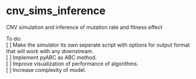 # cnv_sims_inference
CNV simulation and inference of mutation rate and fitness effect


To do:  
[ ] Make the simulator its own seperate script with options for output format that will work with any downstream.  
[ ] Implement pyABC as ABC method.  
[ ] Improve visualization of performance of algorithms.  
[ ] Increase complexity of model.  

